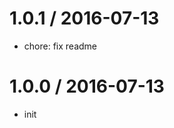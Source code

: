 
1.0.1 / 2016-07-13
==================

  * chore: fix readme

1.0.0 / 2016-07-13
==================

  * init
